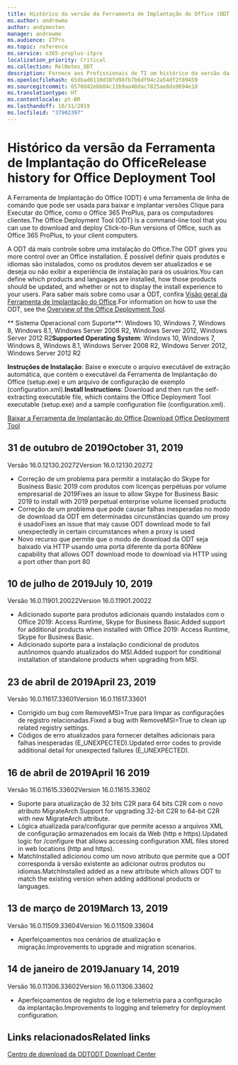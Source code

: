 ```yaml
---
title: Histórico da versão da Ferramenta de Implantação do Office (ODT)
ms.author: andrewmo
author: andymosten
manager: andrewmo
ms.audience: ITPro
ms.topic: reference
ms.service: o365-proplus-itpro
localization_priority: Critical
ms.collection: RelNotes_ODT
description: Fornece aos Profissionais de TI um histórico da versão da Ferramenta de Implantação do Office (ODT)
ms.openlocfilehash: 65dbad6110d38fd98fb7b6df94c2a54df2f89459
ms.sourcegitcommit: 6570d42ebb04c11b9aa40dac7825ae8da9694e10
ms.translationtype: HT
ms.contentlocale: pt-BR
ms.lasthandoff: 10/31/2019
ms.locfileid: "37902397"
---
```

# <a name="release-history-for-office-deployment-tool"></a><span data-ttu-id="de328-103">Histórico da versão da Ferramenta de Implantação do Office</span><span class="sxs-lookup"><span data-stu-id="de328-103">Release history for Office Deployment Tool</span></span>

<span data-ttu-id="de328-104">A Ferramenta de Implantação do Office (ODT) é uma ferramenta de linha de comando que pode ser usada para baixar e implantar versões Clique para Executar do Office, como o Office 365 ProPlus, para os computadores clientes.</span><span class="sxs-lookup"><span data-stu-id="de328-104">The Office Deployment Tool (ODT) is a command-line tool that you can use to download and deploy Click-to-Run versions of Office, such as Office 365 ProPlus, to your client computers.</span></span> 


<span data-ttu-id="de328-105">A ODT dá mais controle sobre uma instalação do Office.</span><span class="sxs-lookup"><span data-stu-id="de328-105">The ODT gives you more control over an Office installation.</span></span> <span data-ttu-id="de328-106">É possível definir quais produtos e idiomas são instalados, como os produtos devem ser atualizados e se deseja ou não exibir a experiência de instalação para os usuários.</span><span class="sxs-lookup"><span data-stu-id="de328-106">You can define which products and languages are installed, how those products should be updated, and whether or not to display the install experience to your users.</span></span> <span data-ttu-id="de328-107">Para saber mais sobre como usar a ODT, confira [Visão geral da Ferramenta de Implantação do Office](https://docs.microsoft.com/pt-BR/deployoffice/overview-of-the-office-2016-deployment-tool).</span><span class="sxs-lookup"><span data-stu-id="de328-107">For information on how to use the ODT, see the [Overview of the Office Deployment Tool](https://docs.microsoft.com/pt-BR/deployoffice/overview-of-the-office-2016-deployment-tool).</span></span>

 <span data-ttu-id="de328-108">\*\* Sistema Operacional com Suporte\*\*: Windows 10, Windows 7, Windows 8, Windows 8.1, Windows Server 2008 R2, Windows Server 2012, Windows Server 2012 R2</span><span class="sxs-lookup"><span data-stu-id="de328-108">**Supported Operating System**: Windows 10, Windows 7, Windows 8, Windows 8.1, Windows Server 2008 R2, Windows Server 2012, Windows Server 2012 R2</span></span> 
 
 <span data-ttu-id="de328-109">**Instruções de Instalação**: Baixe e execute o arquivo executável de extração automática, que contém o executável da Ferramenta de Implantação do Office (setup.exe) e um arquivo de configuração de exemplo (configuration.xml).</span><span class="sxs-lookup"><span data-stu-id="de328-109">**Install Instructions**: Download and then run the self-extracting executable file, which contains the Office Deployment Tool executable (setup.exe) and a sample configuration file (configuration.xml).</span></span> 

<span data-ttu-id="de328-110">[Baixar a Ferramenta de Implantação do Office](https://www.microsoft.com/en-us/download/confirmation.aspx?id=49117).</span><span class="sxs-lookup"><span data-stu-id="de328-110">[Download Office Deployment Tool](https://www.microsoft.com/en-us/download/confirmation.aspx?id=49117)</span></span>


## <a name="october-31-2019"></a><span data-ttu-id="de328-111">31 de outubro de 2019</span><span class="sxs-lookup"><span data-stu-id="de328-111">October 31, 2019</span></span>

<span data-ttu-id="de328-112">Versão 16.0.12130.20272</span><span class="sxs-lookup"><span data-stu-id="de328-112">Version 16.0.12130.20272</span></span>
- <span data-ttu-id="de328-113">Correção de um problema para permitir a instalação do Skype for Business Basic 2019 com produtos com licenças perpétuas por volume empresarial de 2019</span><span class="sxs-lookup"><span data-stu-id="de328-113">Fixes an issue to allow Skype for Business Basic 2019 to install with 2019 perpetual enterprise volume licensed products</span></span>
- <span data-ttu-id="de328-114">Correção de um problema que pode causar falhas inesperadas no modo de download da ODT em determinadas circunstâncias quando um proxy é usado</span><span class="sxs-lookup"><span data-stu-id="de328-114">Fixes an issue that may cause ODT download mode to fail unexpectedly in certain circumstances when a proxy is used</span></span>
- <span data-ttu-id="de328-115">Novo recurso que permite que o modo de download da ODT seja baixado via HTTP usando uma porta diferente da porta 80</span><span class="sxs-lookup"><span data-stu-id="de328-115">New capability that allows ODT download mode to download via HTTP using a port other than port 80</span></span>


## <a name="july-10-2019"></a><span data-ttu-id="de328-116">10 de julho de 2019</span><span class="sxs-lookup"><span data-stu-id="de328-116">July 10, 2019</span></span>

<span data-ttu-id="de328-117">Versão 16.0.11901.20022</span><span class="sxs-lookup"><span data-stu-id="de328-117">Version 16.0.11901.20022</span></span>
- <span data-ttu-id="de328-118">Adicionado suporte para produtos adicionais quando instalados com o Office 2019: Access Runtime, Skype for Business Basic.</span><span class="sxs-lookup"><span data-stu-id="de328-118">Added support for additional products when installed with Office 2019: Access Runtime, Skype for Business Basic.</span></span>
- <span data-ttu-id="de328-119">Adicionado suporte para a instalação condicional de produtos autônomos quando atualizados do MSI.</span><span class="sxs-lookup"><span data-stu-id="de328-119">Added support for conditional installation of standalone products when upgrading from MSI.</span></span>

## <a name="april-23-2019"></a><span data-ttu-id="de328-120">23 de abril de 2019</span><span class="sxs-lookup"><span data-stu-id="de328-120">April 23, 2019</span></span>

<span data-ttu-id="de328-121">Versão 16.0.11617.33601</span><span class="sxs-lookup"><span data-stu-id="de328-121">Version 16.0.11617.33601</span></span>
- <span data-ttu-id="de328-122">Corrigido um bug com RemoveMSI=True para limpar as configurações de registro relacionadas.</span><span class="sxs-lookup"><span data-stu-id="de328-122">Fixed a bug with RemoveMSI=True to clean up related registry settings.</span></span>
- <span data-ttu-id="de328-123">Códigos de erro atualizados para fornecer detalhes adicionais para falhas inesperadas (E_UNEXPECTED).</span><span class="sxs-lookup"><span data-stu-id="de328-123">Updated error codes to provide additional detail for unexpected failures (E_UNEXPECTED).</span></span>

## <a name="april-16-2019"></a><span data-ttu-id="de328-124">16 de abril de 2019</span><span class="sxs-lookup"><span data-stu-id="de328-124">April 16 2019</span></span>

<span data-ttu-id="de328-125">Versão 16.0.11615.33602</span><span class="sxs-lookup"><span data-stu-id="de328-125">Version 16.0.11615.33602</span></span>
- <span data-ttu-id="de328-126">Suporte para atualização de 32 bits C2R para 64 bits C2R com o novo atributo MigrateArch.</span><span class="sxs-lookup"><span data-stu-id="de328-126">Support for upgrading 32-bit C2R to 64-bit C2R with new MigrateArch attribute.</span></span>
- <span data-ttu-id="de328-127">Lógica atualizada para/configurar que permite acesso a arquivos XML de configuração armazenados em locais da Web (http e https).</span><span class="sxs-lookup"><span data-stu-id="de328-127">Updated logic for /configure that allows accessing configuration XML files stored in web locations (http and https).</span></span>
- <span data-ttu-id="de328-128">MatchInstalled adicionou como um novo atributo que permite que a ODT corresponda à versão existente ao adicionar outros produtos ou idiomas.</span><span class="sxs-lookup"><span data-stu-id="de328-128">MatchInstalled added as a new attribute which allows ODT to match the existing version when adding additional products or languages.</span></span>

## <a name="march-13-2019"></a><span data-ttu-id="de328-129">13 de março de 2019</span><span class="sxs-lookup"><span data-stu-id="de328-129">March 13, 2019</span></span>

<span data-ttu-id="de328-130">Versão 16.0.11509.33604</span><span class="sxs-lookup"><span data-stu-id="de328-130">Version 16.0.11509.33604</span></span>
- <span data-ttu-id="de328-131">Aperfeiçoamentos nos cenários de atualização e migração.</span><span class="sxs-lookup"><span data-stu-id="de328-131">Improvements to upgrade and migration scenarios.</span></span>

## <a name="january-14-2019"></a><span data-ttu-id="de328-132">14 de janeiro de 2019</span><span class="sxs-lookup"><span data-stu-id="de328-132">January 14, 2019</span></span>

<span data-ttu-id="de328-133">Versão 16.0.11306.33602</span><span class="sxs-lookup"><span data-stu-id="de328-133">Version 16.0.11306.33602</span></span>
- <span data-ttu-id="de328-134">Aperfeiçoamentos de registro de log e telemetria para a configuração da implantação.</span><span class="sxs-lookup"><span data-stu-id="de328-134">Improvements to logging and telemetry for deployment configuration.</span></span>


## <a name="related-links"></a><span data-ttu-id="de328-135">Links relacionados</span><span class="sxs-lookup"><span data-stu-id="de328-135">Related links</span></span>

[<span data-ttu-id="de328-136">Centro de download da ODT</span><span class="sxs-lookup"><span data-stu-id="de328-136">ODT Download Center</span></span>](https://www.microsoft.com/en-us/download/details.aspx?id=49117)